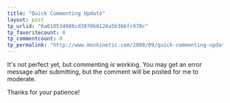 ```yaml
---
title: "Quick Commenting Update"
layout: post
tp_urlid: "6a010534988cd3970b0120a5b366fc970c"
tp_favoritecount: 0
tp_commentcount: 0
tp_permalink: "http://www.monkinetic.com/2008/09/quick-commenting-update.html"
---
```

It&#39;s not perfect yet, but commenting *is* working. You may get an error message after submitting, but the comment will be posted for me to moderate.

Thanks for your patience!
